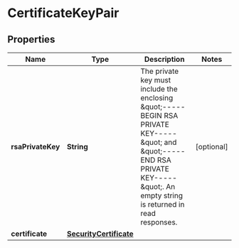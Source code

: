 # CertificateKeyPair

## Properties
Name | Type | Description | Notes
------------ | ------------- | ------------- | -------------
**rsaPrivateKey** | **String** | The private key must include the enclosing \&quot;-----BEGIN RSA PRIVATE KEY-----\&quot; and \&quot;-----END RSA PRIVATE KEY-----\&quot;. An empty string is returned in read responses. |  [optional]
**certificate** | [**SecurityCertificate**](SecurityCertificate.md) |  | 
